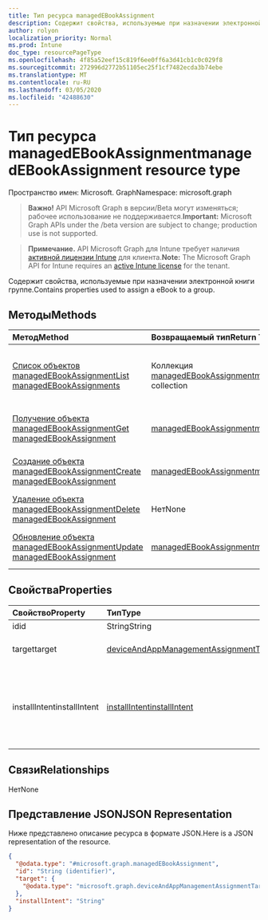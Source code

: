 ```yaml
---
title: Тип ресурса managedEBookAssignment
description: Содержит свойства, используемые при назначении электронной книги группе.
author: rolyon
localization_priority: Normal
ms.prod: Intune
doc_type: resourcePageType
ms.openlocfilehash: 4f85a52eef15c819f6ee0ff6a3d41cb1c0c029f8
ms.sourcegitcommit: 272996d2772b51105ec25f1cf7482ecda3b74ebe
ms.translationtype: MT
ms.contentlocale: ru-RU
ms.lasthandoff: 03/05/2020
ms.locfileid: "42488630"
---
```

# <a name="managedebookassignment-resource-type"></a><span data-ttu-id="6d854-103">Тип ресурса managedEBookAssignment</span><span class="sxs-lookup"><span data-stu-id="6d854-103">managedEBookAssignment resource type</span></span>

<span data-ttu-id="6d854-104">Пространство имен: Microsoft. Graph</span><span class="sxs-lookup"><span data-stu-id="6d854-104">Namespace: microsoft.graph</span></span>

> <span data-ttu-id="6d854-105">**Важно!** API Microsoft Graph в версии/Beta могут изменяться; рабочее использование не поддерживается.</span><span class="sxs-lookup"><span data-stu-id="6d854-105">**Important:** Microsoft Graph APIs under the /beta version are subject to change; production use is not supported.</span></span>

> <span data-ttu-id="6d854-106">**Примечание.** API Microsoft Graph для Intune требует наличия [активной лицензии Intune](https://go.microsoft.com/fwlink/?linkid=839381) для клиента.</span><span class="sxs-lookup"><span data-stu-id="6d854-106">**Note:** The Microsoft Graph API for Intune requires an [active Intune license](https://go.microsoft.com/fwlink/?linkid=839381) for the tenant.</span></span>

<span data-ttu-id="6d854-107">Содержит свойства, используемые при назначении электронной книги группе.</span><span class="sxs-lookup"><span data-stu-id="6d854-107">Contains properties used to assign a eBook to a group.</span></span>

## <a name="methods"></a><span data-ttu-id="6d854-108">Методы</span><span class="sxs-lookup"><span data-stu-id="6d854-108">Methods</span></span>
|<span data-ttu-id="6d854-109">Метод</span><span class="sxs-lookup"><span data-stu-id="6d854-109">Method</span></span>|<span data-ttu-id="6d854-110">Возвращаемый тип</span><span class="sxs-lookup"><span data-stu-id="6d854-110">Return Type</span></span>|<span data-ttu-id="6d854-111">Описание</span><span class="sxs-lookup"><span data-stu-id="6d854-111">Description</span></span>|
|:---|:---|:---|
|[<span data-ttu-id="6d854-112">Список объектов managedEBookAssignment</span><span class="sxs-lookup"><span data-stu-id="6d854-112">List managedEBookAssignments</span></span>](../api/intune-books-managedebookassignment-list.md)|<span data-ttu-id="6d854-113">Коллекция [managedEBookAssignment](../resources/intune-books-managedebookassignment.md)</span><span class="sxs-lookup"><span data-stu-id="6d854-113">[managedEBookAssignment](../resources/intune-books-managedebookassignment.md) collection</span></span>|<span data-ttu-id="6d854-114">Список свойств и связей объектов [managedEBookAssignment](../resources/intune-books-managedebookassignment.md).</span><span class="sxs-lookup"><span data-stu-id="6d854-114">List properties and relationships of the [managedEBookAssignment](../resources/intune-books-managedebookassignment.md) objects.</span></span>|
|[<span data-ttu-id="6d854-115">Получение объекта managedEBookAssignment</span><span class="sxs-lookup"><span data-stu-id="6d854-115">Get managedEBookAssignment</span></span>](../api/intune-books-managedebookassignment-get.md)|[<span data-ttu-id="6d854-116">managedEBookAssignment</span><span class="sxs-lookup"><span data-stu-id="6d854-116">managedEBookAssignment</span></span>](../resources/intune-books-managedebookassignment.md)|<span data-ttu-id="6d854-117">Чтение свойств и связей объекта [managedEBookAssignment](../resources/intune-books-managedebookassignment.md).</span><span class="sxs-lookup"><span data-stu-id="6d854-117">Read properties and relationships of the [managedEBookAssignment](../resources/intune-books-managedebookassignment.md) object.</span></span>|
|[<span data-ttu-id="6d854-118">Создание объекта managedEBookAssignment</span><span class="sxs-lookup"><span data-stu-id="6d854-118">Create managedEBookAssignment</span></span>](../api/intune-books-managedebookassignment-create.md)|[<span data-ttu-id="6d854-119">managedEBookAssignment</span><span class="sxs-lookup"><span data-stu-id="6d854-119">managedEBookAssignment</span></span>](../resources/intune-books-managedebookassignment.md)|<span data-ttu-id="6d854-120">Создание объекта [managedEBookAssignment](../resources/intune-books-managedebookassignment.md).</span><span class="sxs-lookup"><span data-stu-id="6d854-120">Create a new [managedEBookAssignment](../resources/intune-books-managedebookassignment.md) object.</span></span>|
|[<span data-ttu-id="6d854-121">Удаление объекта managedEBookAssignment</span><span class="sxs-lookup"><span data-stu-id="6d854-121">Delete managedEBookAssignment</span></span>](../api/intune-books-managedebookassignment-delete.md)|<span data-ttu-id="6d854-122">Нет</span><span class="sxs-lookup"><span data-stu-id="6d854-122">None</span></span>|<span data-ttu-id="6d854-123">Удаляет объект [managedEBookAssignment](../resources/intune-books-managedebookassignment.md).</span><span class="sxs-lookup"><span data-stu-id="6d854-123">Deletes a [managedEBookAssignment](../resources/intune-books-managedebookassignment.md).</span></span>|
|[<span data-ttu-id="6d854-124">Обновление объекта managedEBookAssignment</span><span class="sxs-lookup"><span data-stu-id="6d854-124">Update managedEBookAssignment</span></span>](../api/intune-books-managedebookassignment-update.md)|[<span data-ttu-id="6d854-125">managedEBookAssignment</span><span class="sxs-lookup"><span data-stu-id="6d854-125">managedEBookAssignment</span></span>](../resources/intune-books-managedebookassignment.md)|<span data-ttu-id="6d854-126">Обновление свойств объекта [managedEBookAssignment](../resources/intune-books-managedebookassignment.md).</span><span class="sxs-lookup"><span data-stu-id="6d854-126">Update the properties of a [managedEBookAssignment](../resources/intune-books-managedebookassignment.md) object.</span></span>|

## <a name="properties"></a><span data-ttu-id="6d854-127">Свойства</span><span class="sxs-lookup"><span data-stu-id="6d854-127">Properties</span></span>
|<span data-ttu-id="6d854-128">Свойство</span><span class="sxs-lookup"><span data-stu-id="6d854-128">Property</span></span>|<span data-ttu-id="6d854-129">Тип</span><span class="sxs-lookup"><span data-stu-id="6d854-129">Type</span></span>|<span data-ttu-id="6d854-130">Описание</span><span class="sxs-lookup"><span data-stu-id="6d854-130">Description</span></span>|
|:---|:---|:---|
|<span data-ttu-id="6d854-131">id</span><span class="sxs-lookup"><span data-stu-id="6d854-131">id</span></span>|<span data-ttu-id="6d854-132">String</span><span class="sxs-lookup"><span data-stu-id="6d854-132">String</span></span>|<span data-ttu-id="6d854-133">Ключ объекта.</span><span class="sxs-lookup"><span data-stu-id="6d854-133">Key of the entity.</span></span>|
|<span data-ttu-id="6d854-134">target</span><span class="sxs-lookup"><span data-stu-id="6d854-134">target</span></span>|[<span data-ttu-id="6d854-135">deviceAndAppManagementAssignmentTarget</span><span class="sxs-lookup"><span data-stu-id="6d854-135">deviceAndAppManagementAssignmentTarget</span></span>](../resources/intune-shared-deviceandappmanagementassignmenttarget.md)|<span data-ttu-id="6d854-136">Цель назначения электронной книги.</span><span class="sxs-lookup"><span data-stu-id="6d854-136">The assignment target for eBook.</span></span>|
|<span data-ttu-id="6d854-137">installIntent</span><span class="sxs-lookup"><span data-stu-id="6d854-137">installIntent</span></span>|[<span data-ttu-id="6d854-138">installIntent</span><span class="sxs-lookup"><span data-stu-id="6d854-138">installIntent</span></span>](../resources/intune-shared-installintent.md)|<span data-ttu-id="6d854-139">Цель установки электронной книги.</span><span class="sxs-lookup"><span data-stu-id="6d854-139">The install intent for eBook.</span></span> <span data-ttu-id="6d854-140">Возможные значения: `available`, `required`, `uninstall`, `availableWithoutEnrollment`.</span><span class="sxs-lookup"><span data-stu-id="6d854-140">Possible values are: `available`, `required`, `uninstall`, `availableWithoutEnrollment`.</span></span>|

## <a name="relationships"></a><span data-ttu-id="6d854-141">Связи</span><span class="sxs-lookup"><span data-stu-id="6d854-141">Relationships</span></span>
<span data-ttu-id="6d854-142">Нет</span><span class="sxs-lookup"><span data-stu-id="6d854-142">None</span></span>

## <a name="json-representation"></a><span data-ttu-id="6d854-143">Представление JSON</span><span class="sxs-lookup"><span data-stu-id="6d854-143">JSON Representation</span></span>
<span data-ttu-id="6d854-144">Ниже представлено описание ресурса в формате JSON.</span><span class="sxs-lookup"><span data-stu-id="6d854-144">Here is a JSON representation of the resource.</span></span>
<!-- {
  "blockType": "resource",
  "keyProperty": "id",
  "@odata.type": "microsoft.graph.managedEBookAssignment"
}
-->
``` json
{
  "@odata.type": "#microsoft.graph.managedEBookAssignment",
  "id": "String (identifier)",
  "target": {
    "@odata.type": "microsoft.graph.deviceAndAppManagementAssignmentTarget"
  },
  "installIntent": "String"
}
```



